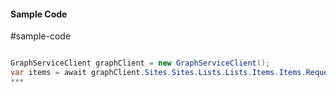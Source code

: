 #### Sample Code
#sample-code 

```C#

GraphServiceClient graphClient = new GraphServiceClient();
var items = await graphClient.Sites.Sites.Lists.Lists.Items.Items.Request().GetAsync();
*** 

```